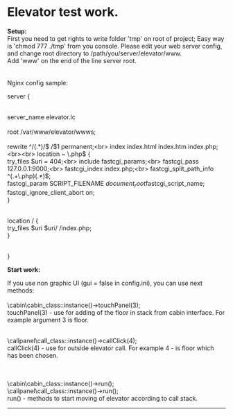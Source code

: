 # Elevator test work.

**Setup:**<br>
First you need to get rights to write folder 'tmp' on root of project; Easy way is 'chmod 777 ./tmp' from you console.
Please edit your web server config, and change root directory to /path/you/server/elevator/www.<br>
Add 'www' on the end of the line server root.<br><br><br>
Nginx config sample:<br>


server {<br><br>

server_name elevator.lc<br><br>
root /var/www/elevator/wwws;<br><br>
rewrite ^/(.*)/$ /$1 permanent;<br>
index index.html index.htm index.php;<br><br>
location ~ \.php$ {<br>
try_files $uri = 404;<br>
include fastcgi_params;<br>
fastcgi_pass   127.0.0.1:9000;<br>
fastcgi_index index.php;<br>
fastcgi_split_path_info ^(.+\.php)(.*)$;<br>
fastcgi_param SCRIPT_FILENAME $document_root$fastcgi_script_name;<br>
fastcgi_ignore_client_abort on;<br>
}<br><br>

location / {<br>
 try_files $uri $uri/ /index.php;<br>
}<br><br>

}



**Start work:**<br>

If you use non graphic UI (gui = false in config.ini), you can use next methods:
<br><br>
\cabin\cabin_class::instance()->touchPanel(3);<br>
touchPanel(3) - use for adding of the floor in stack from cabin interface. For example argument 3 is floor.
<br><br>

\callpanel\call_class::instance()->callClick(4);<br>
callClick(4) - use for outside elevator call. For example 4 - is floor which has been chosen.


<br><br>
\cabin\cabin_class::instance()->run();<br>
\callpanel\call_class::instance()->run();<br>
run() - methods to start moving of elevator according to call stack.


---

